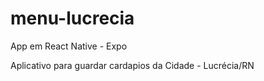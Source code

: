 # menu-lucrecia
App em React Native - Expo

Aplicativo para guardar cardapios da Cidade - Lucrécia/RN

